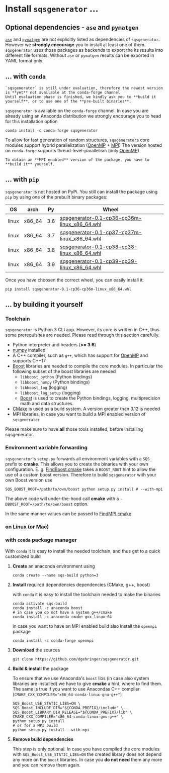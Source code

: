 
# Install `sqsgenerator` ...

## Optional dependencies - `ase` and `pymatgen`

[`ase`](https://wiki.fysik.dtu.dk/ase/) and [`pymatgen`](https://pymatgen.org/) are not explicitly listed as
dependencies of `sqsgenerator`. However we **strongly encourage** you to install at least one of them.
`sqsgenerator` uses those packages as backends to export the its results into different file formats. Without
`ase` or `pymatgen` results can be exported in YAML format only.

## ... with `conda`

```{warning}
`sqsgenerator` is still under evaluation, therefore the newest version is **yet** not available at the conda-forge channel
Until evaluation phase is finished, we kindly ask you to **build it yourself**, or to use one of the **pre-built binaries**.

```

`sqsgenerator` is available on the `conda-forge` channel. In case you are already using an Anaconda distribution we 
strongly encourage you to head for this installation option

```{code-block} bash
conda install -c conda-forge sqsgenerator
```

To allow for fast generation of random structures, `sqsgenerator`s core modules support hybrid parallelization ([OpenMP](https://www.openmp.org) + [MPI](https://www.mpi-forum.org/))
The version hosted on `conda-forge` supports thread-level-parallelism (only [OpenMP](https://www.openmp.org))

```{note}
To obtain an **MPI enabled** version of the package, you have to **build it** yourself.
```


## ... with `pip`

`sqsgenerator` is not hosted on PyPi. You still can install the package using `pip` by using one of the 
prebuilt binary packages:


| OS    | arch   | Py   | Wheel                                                        |
| ----- | ------ | ---- | ------------------------------------------------------------ |
| linux | x86_64 | 3.6  | [sqsgenerator-0.1-cp36-cp36m-linux_x86_64.whl](http://oc.unileoben.ac.at/index.php/s/qqDIydH02PkV32V/download) |
| linux | x86_64 | 3.7  | [sqsgenerator-0.1-cp37-cp37m-linux_x86_64.whl](http://oc.unileoben.ac.at/index.php/s/34xlYhyZxkyb6xy/download) |
| linux | x86_64 | 3.8  | [sqsgenerator-0.1-cp38-cp38-linux_x86_64.whl](http://oc.unileoben.ac.at/index.php/s/gTk345lGTwk3C0G/download) |
| linux | x86_64 | 3.9  | [sqsgenerator-0.1-cp39-cp39-linux_x86_64.whl](http://oc.unileoben.ac.at/index.php/s/3x01KBKarx11BgQ/download) |

Once you have choosen the correct wheel, you can easily install it:

```{code-block} bash
pip install sqsgenerator-0.1-cp36-cp36m-linux_x86_64.whl
```


## ... by building it yourself

### Toolchain 
`sqsgenerator` is Python 3 CLI app. However, its core is written in C++, thus some prerequisites are needed. Please read
through this section carefully.

  - Python interpreter and headers (**>= 3.6**)
  - [numpy](https://numpy.org) installed
  - A C++ compiler, such as `g++`, which has support for [OpenMP](https://www.openmp.org/) and supports C++17
  - [Boost](https://www.boost.org/) libraries are needed to compile the core modules. In particular the following subset of the boost libraries are needed
    - `libboost_python` (Python bindings)
    - `libboost_numpy` (Python bindings)
    - `libboost_log` (logging)
    - `libboost_log_setup` (logging)
    - [Boost](https://www.boost.org/) is used to create the Python bindings, logging, multiprecision math and data structures.
  - [CMake](https://cmake.org/) is used as a build system. A version greater than 3.12 is needed
  - MPI libraries, in case you want to build a MPI enabled version of `sqsgenerator`

Please make sure to have **all** those tools installed, before installing sqsgenerator.


### Environment variable forwarding

`sqsgenerator`'s `setup.py` forwards all environment variables with a `SQS_` prefix to **cmake**.
This allows you to create the binaries with your own configuration.
E. g. [FindBoost.cmake](https://cmake.org/cmake/help/latest/module/FindBoost.html#hints) takes a `BOOST_ROOT` hint to allow
the use of a custom boost version. Therefore to build `sqsgenerator` with your own Boost version use 


   ```{code-block} bash
   SQS_BOOST_ROOT=/path/to/own/boost python setup.py install # --with-mpi
   ```

The above code will under-the-hood call **cmake** with a `-DBOOST_ROOT=/path/to/own/boost` option.

In the same manner values can be passed to [FindMPI.cmake](https://cmake.org/cmake/help/latest/module/FindMPI.html).

### on Linux (or  Mac)

### with `conda` package manager

With `conda` it is easy to install the needed toolchain, and thus get to a quick customized build

1. **Create** an anaconda environment using

    ```{code-block} bash
    conda create --name sqs-build python=3
    ```

2. **Install** required dependencies dependencies (CMake, g++, boost)
 
    with `conda` it is easy to install the toolchain needed to make the binaries    

    ```{code-block} bash
    conda activate sqs-build
    conda install -c anaconda boost
    # in case you do not have a system g++/cmake
    conda install -c anaconda cmake gxx_linux-64 
    ```
    in case you want to have an MPI enabled build also install the `openmpi` package
    ```{code-block} bash
    conda install -c conda-forge openmpi
    ```

3. **Download** the sources

   ```{code-block} bash
   git clone https://github.com/dgehringer/sqsgenerator.git
   ```

4. **Build & install** the package<br>
    
    To ensure that we use Anaconda's `boost` libs (in case also system libraries are installed) we have to give 
    **cmake** a hint, where to find them. The same is true if you want to use Anacondas C++ compiler (`CMAKE_CXX_COMPILER="x86_64-conda-linux-gnu-g++"`)

    ```{code-block} bash
    SQS_Boost_USE_STATIC_LIBS=ON \
    SQS_Boost_INCLUDE_DIR="${CONDA_PREFIX}/include" \
    SQS_Boost_LIBRARY_DIR_RELEASE="${CONDA_PREFIX}/lib" \
    CMAKE_CXX_COMPILER="x86_64-conda-linux-gnu-g++" \
    python setup.py install
    # or for a MPI build
    python setup.py install --with-mpi
    ```

5. **Remove build dependencies**

    This step is only optional. In case you have compiled the core modules with `SQS_Boost_USE_STATIC_LIBS=ON` the created
    library does not depend any more on the `boost` libraries.
    In case you **do not need** them any more and you can remove them again.

